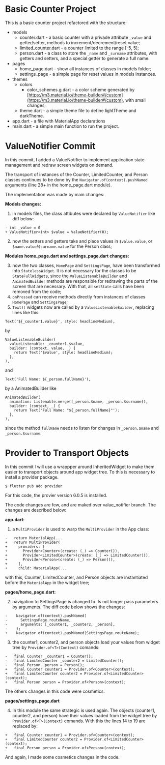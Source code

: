 # Basic Counter Project

This is a basic counter project refactored with the structure:

- models
  - counter.dart - a basic counter with a privade attribute `_value` and getter/setter, methods to increment/decrement/reset value;
  - limited_counter.dart - a counter limited to the range [-5, 5];
  - person.dart - a class to store the `_name` and `_surname` attributes, with getters and setters, and a special getter to generate a full name.
- pages
  - home_page.dart - show all instances of classes in models folder;
  - settings_page - a simple page for reset values in models instances.
- themes
  - colors
    - color_schemes.g.dart - a color scheme generated by [https://m3.material.io/theme-builder#/custom](https://m3.material.io/theme-builder#/custom), with small changes;
  - theme.dart - a simple theme file to define lightTheme and darkTheme.
- app.dart - a file with MaterialApp declarations
- main.dart - a simple main function to run the project.


# ValueNotifier Commit

In this commit, I added a ValueNotifier to implement application state-management and redraw screen widgets on demand.

The transport of instances of the Counter, LimitedCounter, and Person classes continues to be done by the `Navigator.of(context).pushNamed` arguments (line 28+ in the home_page.dart module).

The implementation was made by main changes:

**Models changes:**
1. in models files, the class attibutes were declared by `ValueNotifier` like diff below:
```
- int _value = 0
+ ValueNotifier<int> $value = ValueNotifier(0);
```
2. now the setters and getters take and place values in `$value.value`, or `$name.value`/`$surname.value` for the Person class;

**Modules home_page.dart and settings_page.dart changes:**

3. now the two classes, `HomePage` and `SettingsPage`, have been transformed into `StatelessWidget`. It is not necessary for the classes to be `StateFullWidget`s, since the `ValueListenableBuilder` and `AnimatedBuilder` methods are responsible for redrawing the parts of the screen that are necessary. With that, all `setState` calls have been removed from the code;
4. `onPressed` can receive methods directly from instances of classes `HomePage` and `SettingsPage`;
5. `Text()` widgets now are called by a `ValueListenableBuilder`, replacing lines like this:
```
Text('${_counter1.value}', style: headlineMedium),
```
by 
```
ValueListenableBuilder(
  valueListenable: _counter1.$value,
  builder: (context, value, _) {
    return Text('$value', style: headlineMedium);
  },
),
```
and 
```
Text('Full Name: ${_person.fullName}'),
```
by a AnimatedBuilder like
```
AnimatedBuilder(
  animation: Listenable.merge([_person.$name, _person.$surname]),
  builder: (context, _) {
    return Text('Full Name: "${_person.fullName}"');
  },
),
```
since the method `fullName` needs to listen for changes in `_person.$name` and `_person.$surname`.


# Provider to Transport Objects

In this commit I will use a wrappper around InheritedWidget to make them easier to transport objects around app widget tree. To this is necessary to install a provider package.

```
$ flutter pub add provider
```

For this code, the provier version 6.0.5 is installed.

The code changes are few, and are maked over value_notifier branch. The changes are described below:

**app.dart:**

1. a `MultiProvider` is used to warp the `MultiProvider` in the App class:

```
-   return MaterialApp(...
+   return MultiProvider(
+     providers: [
+       Provider<Counter>(create: (_) => Counter()),
+       Provider<LimitedCounter>(create: (_) => LimitedCounter()),
+       Provider<Person>(create: (_) => Person()),
+     ],
+     child: MaterialApp(...
```
with this, Counter, LimitedCounter, and Person objects are instantiated before the `MaterialApp` in the widget tree;

**pages/home_page.dart:**

2. navigation to SettingsPage is changed to. Is not longer pass parameters by arguments. The diff code below shows the changes:

```
-    Navigator.of(context).pushNamed(
-      SettingsPage.routeName,
-      arguments: [_counter1, _counter2, _person],
-    );
+    Navigator.of(context).pushNamed(SettingsPage.routeName);
```
3. the counter1, counter2, and person objects load your values from widget tree by `Provider.of<T>(Context)` comands:

```
-   final Counter _counter1 = Counter();
-   final LimitedCounter _counter2 = LimitedCounter();
-   final Person _person = Person();
+   final Counter counter1 = Provider.of<Counter>(context);
+   final LimitedCounter counter2 = Provider.of<LimitedCounter>(context);
+   final Person person = Provider.of<Person>(context);
```
The others changes in this code were cosmetics.

**pages/settings_page.dart**

4. In this module the same strategic is used again. The objects (counter1, counter2, and person) have their values loaded from the widget tree by `Provider.of<T>(Context)` comands. With this the lines 14 to 19 are replaced by:
```
+   final Counter counter1 = Provider.of<Counter>(context);
+   final LimitedCounter counter2 = Provider.of<LimitedCounter>(context);
+   final Person person = Provider.of<Person>(context);
```
And again, I made some cosmetics changes in the code.